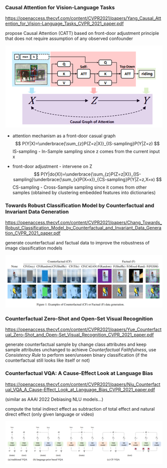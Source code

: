 ### Causal Attention for Vision-Language Tasks

https://openaccess.thecvf.com/content/CVPR2021/papers/Yang_Causal_Attention_for_Vision-Language_Tasks_CVPR_2021_paper.pdf

propose Causal Attention (CATT) based on front-door adjustment principle that does not require assumption of any observed confounder

![1647256897315](https://github.com/ZigeW/Causality-in-CV/raw/main/images/1647256897315.png)

- attention mechanism as a front-door casual graph
  $$
  P(Y|X)=\underbrace{\sum_{z}P(Z=z|X)}_{IS-sampling}P(Y|Z=z)
  $$
  IS-sampling - In-Sample sampling since z comes from the current input x

- front-door adjustment - intervene on Z
  $$
  P(Y|do(X))=\underbrace{\sum_{z}P(Z=z|X)}_{IS-sampling}\underbrace{\sum_{x}P(X=x)}_{CS-sampling}P(Y|Z=z,X=x)
  $$
  CS-sampling - Cross-Sample sampling since it comes from other samples (obtained by clustering embedded features into dictionaries)

### Towards Robust Classification Model by Counterfactual and Invariant Data Generation

https://openaccess.thecvf.com/content/CVPR2021/papers/Chang_Towards_Robust_Classification_Model_by_Counterfactual_and_Invariant_Data_Generation_CVPR_2021_paper.pdf

generate counterfactual and factual data to improve the robustness of image classification models

![1647258419695](https://github.com/ZigeW/Causality-in-CV/raw/main/images/1647258419695.png)

### Counterfactual Zero-Shot and Open-Set Visual Recognition

https://openaccess.thecvf.com/content/CVPR2021/papers/Yue_Counterfactual_Zero-Shot_and_Open-Set_Visual_Recognition_CVPR_2021_paper.pdf

generate counterfactual sample by change class attributes and keep sample attributes unchanged to achieve *Counterfactual Faithfulness*, use *Consistency Rule* to perform seen/unseen binary classification  (if the counterfactual still looks like itself or not)

### Counterfactual VQA: A Cause-Effect Look at Language Bias

https://openaccess.thecvf.com/content/CVPR2021/papers/Niu_Counterfactual_VQA_A_Cause-Effect_Look_at_Language_Bias_CVPR_2021_paper.pdf

(similar as AAAI 2022 Debiasing NLU models...)

compute the total indirect effect as subtraction of total effect and natural direct effect (only given language or video)

![1647259795621](https://github.com/ZigeW/Causality-in-CV/raw/main/images/1647259795621.png)

